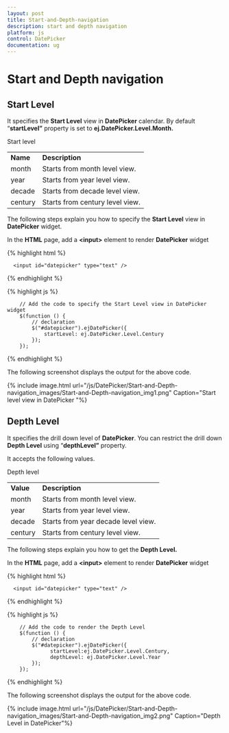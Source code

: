 ```yaml
---
layout: post
title: Start-and-Depth-navigation
description: start and depth navigation
platform: js
control: DatePicker
documentation: ug
---
```


# Start and Depth navigation

## Start Level

It specifies the **Start Level** view in **DatePicker** calendar. By default “**startLevel”** property is set to **ej.DatePicker.Level.Month.**

Start level

<table>
<tr>
<td>
<b>Name </b></td><td>
<b>Description</b></td></tr>
<tr>
<td>
month</td><td>
Starts from month level view.</td></tr>
<tr>
<td>
year</td><td>
Starts from year level view.</td></tr>
<tr>
<td>
decade</td><td>
Starts from decade level view.</td></tr>
<tr>
<td>
century</td><td>
Starts from century level view.</td></tr>
</table>


The following steps explain you how to specify the **Start Level** view in **DatePicker** widget.

In the **HTML** page, add a **&lt;input&gt;** element to render **DatePicker** widget

{% highlight html %}

      <input id="datepicker" type="text" />
      
  {% endhighlight %}
  
  {% highlight js %}

        // Add the code to specify the Start Level view in DatePicker widget
        $(function () {
            // declaration
            $("#datepicker").ejDatePicker({
                startLevel: ej.DatePicker.Level.Century
            });
        });


  {% endhighlight %}

The following screenshot displays the output for the above code.

{% include image.html url="/js/DatePicker/Start-and-Depth-navigation_images/Start-and-Depth-navigation_img1.png" Caption="Start level view in DatePicker               "%}

## Depth Level

It specifies the drill down level of **DatePicker**. You can restrict the drill down **Depth Level** using “**depthLevel”** property. 

It accepts the following values. 

Depth level

<table>
<tr>
<td>
<b>Value</b></td><td>
<b>Description</b></td></tr>
<tr>
<td>
month</td><td>
Starts from month level view.</td></tr>
<tr>
<td>
year</td><td>
Starts from year level view.</td></tr>
<tr>
<td>
decade</td><td>
Starts from year decade level view.</td></tr>
<tr>
<td>
century</td><td>
Starts from century level view. </td></tr>
</table>


The following steps explain you how to get the **Depth Level.**

In the **HTML** page, add a **&lt;input&gt;** element to render **DatePicker** widget

{% highlight html %}

      <input id="datepicker" type="text" />
      
  {% endhighlight %}
  
  {% highlight js %}

        // Add the code to render the Depth Level
        $(function () {
            // declaration
            $("#datepicker").ejDatePicker({
                  startLevel:ej.DatePicker.Level.Century,
                  depthLevel: ej.DatePicker.Level.Year
            });
        });

  {% endhighlight %}

The following screenshot displays the output for the above code.

{% include image.html url="/js/DatePicker/Start-and-Depth-navigation_images/Start-and-Depth-navigation_img2.png" Caption="Depth Level in DatePicker"%}

